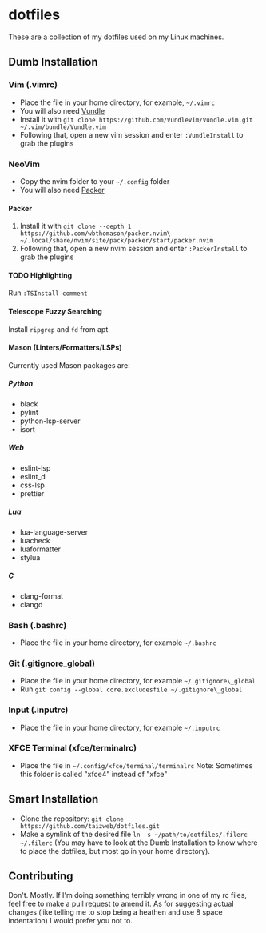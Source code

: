 # dotfiles
These are a collection of my dotfiles used on my Linux machines.

## Dumb Installation
### Vim (.vimrc)
* Place the file in your home directory, for example, `~/.vimrc`
* You will also need [Vundle](https://github.com/VundleVim/Vundle.vim)
* Install it with ``git clone https://github.com/VundleVim/Vundle.vim.git ~/.vim/bundle/Vundle.vim``
* Following that, open a new vim session and enter ``:VundleInstall`` to grab the plugins

### NeoVim
* Copy the nvim folder to your `~/.config` folder
* You will also need [Packer](https://github.com/wbthomason/packer.nvim)

#### Packer
1. Install it with ``git clone --depth 1 https://github.com/wbthomason/packer.nvim\ ~/.local/share/nvim/site/pack/packer/start/packer.nvim``
2. Following that, open a new nvim session and enter ``:PackerInstall`` to grab the plugins

#### TODO Highlighting
Run `:TSInstall comment`

#### Telescope Fuzzy Searching
Install `ripgrep` and `fd` from apt

#### Mason (Linters/Formatters/LSPs)
Currently used Mason packages are:
##### Python
* black
* pylint
* python-lsp-server
* isort

##### Web
* eslint-lsp
* eslint_d
* css-lsp
* prettier

##### Lua
* lua-language-server
* luacheck
* luaformatter
* stylua

##### C
* clang-format
* clangd

### Bash (.bashrc)
* Place the file in your home directory, for example `~/.bashrc`

### Git (.gitignore\_global)
* Place the file in your home directory, for example `~/.gitignore\_global`
* Run `git config --global core.excludesfile ~/.gitignore\_global`

### Input (.inputrc)
* Place the file in your home directory, for example `~/.inputrc`

### XFCE Terminal (xfce/terminalrc)
* Place the file in `~/.config/xfce/terminal/terminalrc`
Note: Sometimes this folder is called "xfce4" instead of "xfce"

## Smart Installation
* Clone the repository: `git clone https://github.com/taizweb/dotfiles.git`
* Make a symlink of the desired file `ln -s ~/path/to/dotfiles/.filerc ~/.filerc` (You may have to look at the Dumb Installation to know where to place the dotfiles, but most go in your home directory).

## Contributing
Don't. Mostly. If I'm doing something terribly wrong in one of my rc files, feel free to make a pull request to amend it. As for suggesting actual changes (like telling me to stop being a heathen and use 8 space indentation) I would prefer you not to.
